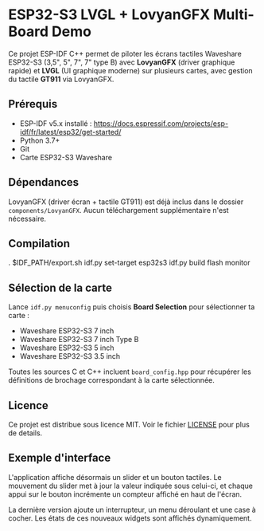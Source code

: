 # ESP32-S3 LVGL + LovyanGFX Multi-Board Demo

Ce projet ESP-IDF C++ permet de piloter les écrans tactiles Waveshare ESP32-S3 (3,5", 5", 7", 7" type B) avec **LovyanGFX** (driver graphique rapide) et **LVGL** (UI graphique moderne) sur plusieurs cartes, avec gestion du tactile **GT911** via LovyanGFX.

## Prérequis

- ESP-IDF v5.x installé : https://docs.espressif.com/projects/esp-idf/fr/latest/esp32/get-started/
- Python 3.7+
- Git
- Carte ESP32-S3 Waveshare

## Dépendances

LovyanGFX (driver écran + tactile GT911) est déjà inclus dans le dossier
`components/LovyanGFX`. Aucun téléchargement supplémentaire n'est nécessaire.

## Compilation

. $IDF_PATH/export.sh
idf.py set-target esp32s3
idf.py build flash monitor

## Sélection de la carte

Lance `idf.py menuconfig` puis choisis **Board Selection** pour sélectionner ta carte :
- Waveshare ESP32-S3 7 inch
- Waveshare ESP32-S3 7 inch Type B
- Waveshare ESP32-S3 5 inch
- Waveshare ESP32-S3 3.5 inch

Toutes les sources C et C++ incluent `board_config.hpp` pour récupérer les
définitions de brochage correspondant à la carte sélectionnée.

## Licence

Ce projet est distribue sous licence MIT. Voir le fichier [LICENSE](LICENSE) pour plus de details.

## Exemple d'interface

L'application affiche désormais un slider et un bouton tactiles.
Le mouvement du slider met à jour la valeur indiquée sous celui-ci,
et chaque appui sur le bouton incrémente un compteur affiché en haut
de l'écran.

La dernière version ajoute un interrupteur, un menu déroulant
et une case à cocher. Les états de ces nouveaux widgets sont
affichés dynamiquement.
